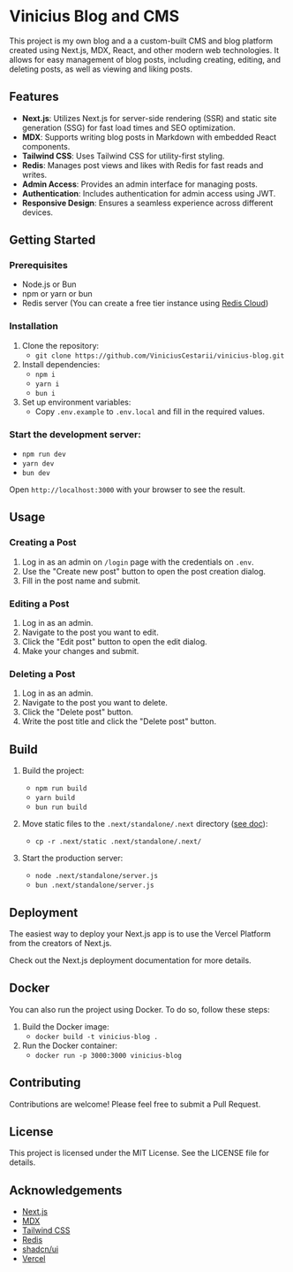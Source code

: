 # Vinicius Blog and CMS

This project is my own blog and a a custom-built CMS and blog platform created using Next.js, MDX, React, and other modern web technologies. It allows for easy management of blog posts, including creating, editing, and deleting posts, as well as viewing and liking posts.

## Features

- **Next.js**: Utilizes Next.js for server-side rendering (SSR) and static site generation (SSG) for fast load times and SEO optimization.
- **MDX**: Supports writing blog posts in Markdown with embedded React components.
- **Tailwind CSS**: Uses Tailwind CSS for utility-first styling.
- **Redis**: Manages post views and likes with Redis for fast reads and writes.
- **Admin Access**: Provides an admin interface for managing posts.
- **Authentication**: Includes authentication for admin access using JWT.
- **Responsive Design**: Ensures a seamless experience across different devices.

## Getting Started

### Prerequisites

- Node.js or Bun
- npm or yarn or bun
- Redis server (You can create a free tier instance using [Redis Cloud](https://redis.io/try-free/))

### Installation

1. Clone the repository:
   - `git clone https://github.com/ViniciusCestarii/vinicius-blog.git`
3. Install dependencies:
   - `npm i`
   - `yarn i`
   - `bun i`
5. Set up environment variables:
   - Copy `.env.example` to `.env.local` and fill in the required values.

### Start the development server:
- `npm run dev`
- `yarn dev`
- `bun dev`

Open `http://localhost:3000` with your browser to see the result.

## Usage

### Creating a Post

1. Log in as an admin on `/login` page with the credentials on `.env`.
2. Use the "Create new post" button to open the post creation dialog.
3. Fill in the post name and submit.

### Editing a Post

1. Log in as an admin.
2. Navigate to the post you want to edit.
3. Click the "Edit post" button to open the edit dialog.
4. Make your changes and submit.

### Deleting a Post

1. Log in as an admin.
2. Navigate to the post you want to delete.
3. Click the "Delete post" button.
4. Write the post title and click the "Delete post" button.

## Build

1. Build the project:
   - `npm run build`
   - `yarn build`
   - `bun run build`

2. Move static files to the `.next/standalone/.next` directory ([see doc](https://nextjs.org/docs/app/api-reference/config/next-config-js/output#automatically-copying-traced-files)):
   - `cp -r .next/static .next/standalone/.next/`

3. Start the production server:
   - `node .next/standalone/server.js`
   - `bun .next/standalone/server.js`

## Deployment

The easiest way to deploy your Next.js app is to use the Vercel Platform from the creators of Next.js.

Check out the Next.js deployment documentation for more details.

## Docker

You can also run the project using Docker. To do so, follow these steps:

1. Build the Docker image:
   - `docker build -t vinicius-blog .`
2. Run the Docker container:
   - `docker run -p 3000:3000 vinicius-blog`

## Contributing

Contributions are welcome! Please feel free to submit a Pull Request.

## License

This project is licensed under the MIT License. See the LICENSE file for details.

## Acknowledgements

- [Next.js](https://nextjs.org/)
- [MDX](https://mdxjs.com/)
- [Tailwind CSS](https://tailwindcss.com/)
- [Redis](https://redis.io/)
- [shadcn/ui](https://ui.shadcn.com/)
- [Vercel](https://vercel.com/)
